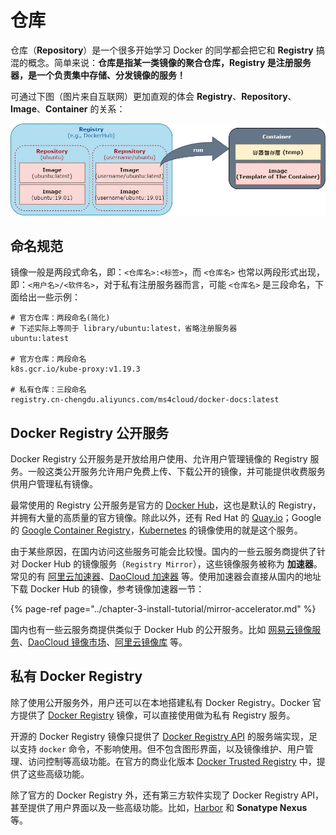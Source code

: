 # 仓库

仓库（**Repository**）是一个很多开始学习 Docker 的同学都会把它和 **Registry** 搞混的概念。简单来说：**仓库是指某一类镜像的聚合仓库，Registry 是注册服务器，是一个负责集中存储、分发镜像的服务！**

可通过下图（图片来自互联网）更加直观的体会 **Registry**、**Repository**、**Image**、**Container** 的关系：

![](../.gitbook/assets/image%20%284%29.png)

## 命名规范

镜像一般是两段式命名，即：`<仓库名>:<标签>`，而 `<仓库名>` 也常以两段形式出现，即：`<用户名>/<软件名>`，对于私有注册服务器而言，可能 `<仓库名>` 是三段命名，下面给出一些示例：

```text
# 官方仓库：两段命名(简化)
# 下述实际上等同于 library/ubuntu:latest，省略注册服务器
ubuntu:latest

# 官方仓库：两段命名
k8s.gcr.io/kube-proxy:v1.19.3

# 私有仓库：三段命名
registry.cn-chengdu.aliyuncs.com/ms4cloud/docker-docs:latest
```

## Docker Registry 公开服务

Docker Registry 公开服务是开放给用户使用、允许用户管理镜像的 Registry 服务。一般这类公开服务允许用户免费上传、下载公开的镜像，并可能提供收费服务供用户管理私有镜像。

最常使用的 Registry 公开服务是官方的 [Docker Hub](https://hub.docker.com/)，这也是默认的 Registry，并拥有大量的高质量的官方镜像。除此以外，还有 Red Hat 的 [Quay.io](https://quay.io/repository/)；Google 的 [Google Container Registry](https://cloud.google.com/container-registry/)，[Kubernetes](https://kubernetes.io/) 的镜像使用的就是这个服务。

由于某些原因，在国内访问这些服务可能会比较慢。国内的一些云服务商提供了针对 Docker Hub 的镜像服务（`Registry Mirror`），这些镜像服务被称为 **加速器**。常见的有 [阿里云加速器](https://cr.console.aliyun.com/#/accelerator)、[DaoCloud 加速器](https://www.daocloud.io/mirror#accelerator-doc) 等。使用加速器会直接从国内的地址下载 Docker Hub 的镜像，参考镜像加速器一节：

{% page-ref page="../chapter-3-install-tutorial/mirror-accelerator.md" %}

国内也有一些云服务商提供类似于 Docker Hub 的公开服务。比如 [网易云镜像服务](https://c.163.com/hub#/m/library/)、[DaoCloud 镜像市场](https://hub.daocloud.io/)、[阿里云镜像库](https://cr.console.aliyun.com) 等。

## 私有 Docker Registry

除了使用公开服务外，用户还可以在本地搭建私有 Docker Registry。Docker 官方提供了 [Docker Registry](https://hub.docker.com/_/registry/) 镜像，可以直接使用做为私有 Registry 服务。

开源的 Docker Registry 镜像只提供了 [Docker Registry API](https://docs.docker.com/registry/spec/api/) 的服务端实现，足以支持 `docker` 命令，不影响使用。但不包含图形界面，以及镜像维护、用户管理、访问控制等高级功能。在官方的商业化版本 [Docker Trusted Registry](https://docs.docker.com/datacenter/dtr/2.0/) 中，提供了这些高级功能。

除了官方的 Docker Registry 外，还有第三方软件实现了 Docker Registry API，甚至提供了用户界面以及一些高级功能。比如，[Harbor](https://github.com/goharbor/harbor) 和 **Sonatype Nexus** 等。



